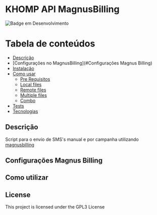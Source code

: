 # KHOMP API MagnusBilling 
![Badge em Desenvolvimento](http://img.shields.io/static/v1?label=STATUS&message=EM%20DESENVOLVIMENTO&color=GREEN&style=for-the-badge)

Tabela de conteúdos
=================
<!--ts-->
   * [Descrição](#Descrição)
   * [Configurações no MagnusBilling](#Configurações Magnus Billing)
   * [Instalação](#instalacao)
   * [Como usar](#como-usar)
      * [Pre Requisitos](#pre-requisitos)
      * [Local files](#local-files)
      * [Remote files](#remote-files)
      * [Multiple files](#multiple-files)
      * [Combo](#combo)
   * [Tests](#testes)
   * [Tecnologias](#tecnologias)
<!--te-->

## Descrição

Script para o envio de SMS's manual e por campanha utilizando <a href="https://github.com/magnussolution/magnusbilling7">magnusbilling</a>

## Configurações Magnus Billing 

## Como utilizar



## License

This project is licensed under the GPL3 License